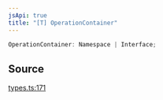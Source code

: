 ```yaml
---
jsApi: true
title: "[T] OperationContainer"
---
```


```ts
OperationContainer: Namespace | Interface;
```

## Source

[types.ts:171](https://github.com/markcowl/cadl/blob/3db15286/packages/http/src/types.ts#L171)
